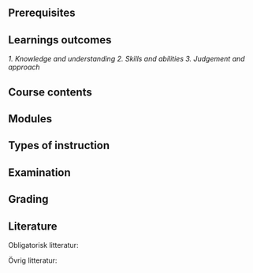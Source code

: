 
## Prerequisites

## Learnings outcomes

*1. Knowledge and understanding*
*2.	Skills and abilities*
*3.	Judgement and approach*

## Course contents

## Modules

## Types of instruction

## Examination

## Grading

## Literature

Obligatorisk litteratur: 

Övrig litteratur:
